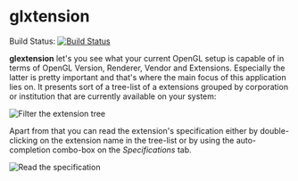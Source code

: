# glxtension
Build Status: [![Build Status](https://secure.travis-ci.org/kwk/glxtension.png?branch=master)](http://travis-ci.org/kwk/glxtension)

**glextension** let's you see what your current OpenGL setup is capable of in terms of OpenGL Version, Renderer, Vendor and Extensions. Especially the latter is pretty important and that's where the main focus of this application lies on. It presents sort of a tree-list of a extensions grouped by corporation or institution that are currently available on your system:

![Filter the extension tree][filter_extension_tree]

Apart from that you can read the extension's specification either by double-clicking on the extension name in the tree-list or by using the auto-completion combo-box on the *Specifications* tab.

![Read the specification][read_extension_spec]

[filter_extension_tree]: https://raw.github.com/kwk/glxtension/master/resources/screenshots/filter_extension_tree.png "Filter the extension tree"
[read_extension_spec]: https://raw.github.com/kwk/glxtension/master/resources/screenshots/read_extension_spec.png "Read the extension specification"
